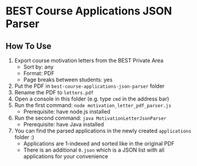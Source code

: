 # BEST Course Applications JSON Parser

## How To Use
1) Export course motivation letters from the BEST Private Area
    - Sort by: any
    - Format: PDF
    - Page breaks between students: yes
2) Put the PDF in `best-course-applications-json-parser` folder
3) Rename the PDF to `letters.pdf`
4) Open a console in this folder (e.g. type `cmd` in the address bar)
5) Run the first command: `node motivation_letter_pdf_parser.js`
    - Prerequisite: have node.js installed
6) Run the second command: `java MotivationLetterJsonParser`
    - Prerequisite: have Java installed
7) You can find the parsed applications in the newly created `applications` folder :)
    - Applications are 1-indexed and sorted like in the original PDF
    - There is an additional `0.json` which is a JSON list with all applications for your convenience
